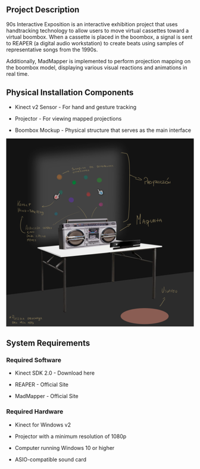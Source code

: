 ## Project Description

90s Interactive Exposition is an interactive exhibition project that uses handtracking technology to allow users to move virtual cassettes toward a virtual boombox. When a cassette is placed in the boombox, a signal is sent to REAPER (a digital audio workstation) to create beats using samples of representative songs from the 1990s.

Additionally, MadMapper is implemented to perform projection mapping on the boombox model, displaying various visual reactions and animations in real time.

## Physical Installation Components
* Kinect v2 Sensor - For hand and gesture tracking

* Projector - For viewing mapped projections

* Boombox Mockup - Physical structure that serves as the main interface

![Concept of the pshysical installation](/Assets/Sprites/Concept.png)

## System Requirements

### Required Software
* Kinect SDK 2.0 - Download here

* REAPER - Official Site

* MadMapper - Official Site

### Required Hardware
* Kinect for Windows v2

* Projector with a minimum resolution of 1080p

* Computer running Windows 10 or higher

* ASIO-compatible sound card

